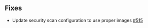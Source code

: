 
## Fixes
- Update security scan configuration to use proper images [#515](https://github.com/kyma-project/istio/pull/515)
